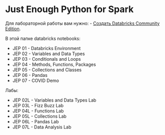 # Just Enough Python for Spark

Для лабораторной работы вам нужно: - [Создать Databricks Community Edition](https://www.databricks.com/try-databricks#account).

В этой папке databricks notebooks: 
- JEP 01 - Databricks Environment
- JEP 02 - Variables and Data Types
- JEP 03 - Conditionals and Loops
- JEP 04 - Methods, Functions, Packages
- JEP 05 - Collections and Classes
- JEP 06 - Pandas
- JEP 07 - COVID Demo

Лабы:
- JEP 02L - Variables and Data Types Lab
- JEP 03L - Fizz Buzz Lab
- JEP 04L - Functions Lab
- JEP 05L - Collections Lab
- JEP 06L - Pandas Lab
- JEP 07L - Data Analysis Lab
